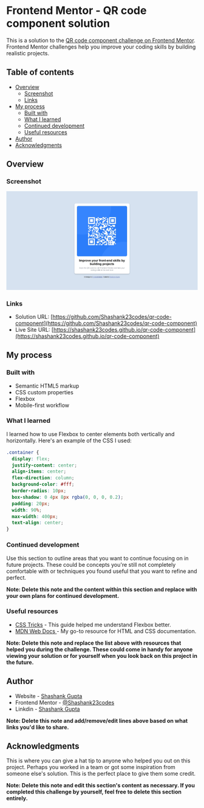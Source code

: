 # Frontend Mentor - QR code component solution

This is a solution to the [QR code component challenge on Frontend Mentor](https://www.frontendmentor.io/challenges/qr-code-component-iux_sIO_H). Frontend Mentor challenges help you improve your coding skills by building realistic projects.

## Table of contents

- [Overview](#overview)
  - [Screenshot](#screenshot)
  - [Links](#links)
- [My process](#my-process)
  - [Built with](#built-with)
  - [What I learned](#what-i-learned)
  - [Continued development](#continued-development)
  - [Useful resources](#useful-resources)
- [Author](#author)
- [Acknowledgments](#acknowledgments)

## Overview

### Screenshot

![](./images/QR-Card-Screenshot.jpeg)

### Links

- Solution URL: [https://github.com/Shashank23codes/qr-code-component](https://github.com/Shashank23codes/qr-code-component)
- Live Site URL: [https://shashank23codes.github.io/qr-code-component](https://shashank23codes.github.io/qr-code-component)

## My process

### Built with

- Semantic HTML5 markup
- CSS custom properties
- Flexbox
- Mobile-first workflow

### What I learned

I learned how to use Flexbox to center elements both vertically and horizontally. Here's an example of the CSS I used:

```css
.container {
  display: flex;
  justify-content: center;
  align-items: center;
  flex-direction: column;
  background-color: #fff;
  border-radius: 10px;
  box-shadow: 0 4px 8px rgba(0, 0, 0, 0.2);
  padding: 20px;
  width: 90%;
  max-width: 400px;
  text-align: center;
}
```

### Continued development

Use this section to outline areas that you want to continue focusing on in future projects. These could be concepts you're still not completely comfortable with or techniques you found useful that you want to refine and perfect.

**Note: Delete this note and the content within this section and replace with your own plans for continued development.**

### Useful resources

- [CSS Tricks](https://css-tricks.com/snippets/css/a-guide-to-flexbox/) - This guide helped me understand Flexbox better.
- [MDN Web Docs ](https://developer.mozilla.org/) - My go-to resource for HTML and CSS documentation.

**Note: Delete this note and replace the list above with resources that helped you during the challenge. These could come in handy for anyone viewing your solution or for yourself when you look back on this project in the future.**

## Author

- Website - [Shashank Gupta](https://www.your-site.com)
- Frontend Mentor - [@Shashank23codes](https://www.frontendmentor.io/profile/Shashank23codes)
- Linkdin - [Shashank Gupta](https://www.linkedin.com/in/shashank-gupta-238a96209)

**Note: Delete this note and add/remove/edit lines above based on what links you'd like to share.**

## Acknowledgments

This is where you can give a hat tip to anyone who helped you out on this project. Perhaps you worked in a team or got some inspiration from someone else's solution. This is the perfect place to give them some credit.

**Note: Delete this note and edit this section's content as necessary. If you completed this challenge by yourself, feel free to delete this section entirely.**
